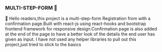 ### MULTI-STEP-FORM 💠

👋 Hello readers,this project is a multi-step-form Registration from with a confirmation page.Built with react-js using react-hooks  and bootstrap frontend framework for responsive design.Confirmation page is also added at the end of the page to have a better look of the details the end user has given as input. I have not used any helper libraries to pull out this project,just tried to stick to the basics 













